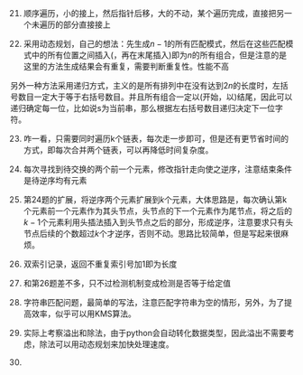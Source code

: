 21. 顺序遍历，小的接上，然后指针后移，大的不动，某个遍历完成，直接把另一个未遍历的部分直接接上

22. 采用动态规划，自己的想法：先生成$n-1$的所有匹配模式，然后在这些匹配模式中的所有位置之间插入$($，再在末尾插入$)$即为$n$的所有组合，但是注意的是这里的方法生成结果会有重复，需要判断重复性。性能不高

另外一种方法采用递归方式，主义的是所有排列中在没有达到$2n$的长度时，左括号数目一定大于等于右括号数目。并且所有组合一定以$($开始，以$)$结尾，因此可以递归确定每一位，比如说s为当前串，那么根据左右括号数目递归决定下一位字符。

23. 咋一看，只需要同时遍历k个链表，每次走一步即可，但是还有更节省时间的方式，即每次合并两个链表，可以再降低时间复杂度。

24. 每次寻找到待交换的两个前一个元素，修改指针走向使之逆序，注意结束条件是待逆序均有元素

25. 第24题的扩展，将逆序两个元素扩展到$k$个元素，大体思路是，每次确认第k个元素前一个元素作为其头节点，头节点的下一个元素作为尾节点，将之后的$k-1$个元素利用头插法插入到头节点之后的部分，形成逆序，注意要求只有头节点后续的个数超过$k$个才逆序，否则不动。思路比较简单，但是写起来很麻烦。

26. 双索引记录，返回不重复索引号加1即为长度

27. 和第26题差不多，只不过检测机制变成检测是否等于给定值

28. 字符串匹配问题，最简单的写法，注意匹配字符串为空的情形，另外，为了提高效率，似乎可以用KMS算法。

29. 实际上考察溢出和除法，由于python会自动转化数据类型，因此溢出不需要考虑，除法可以用动态规划来加快处理速度。

30. 